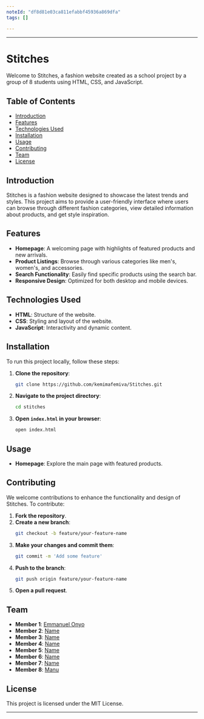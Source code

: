```yaml
---
noteId: "df8d81e03ca811efabbf45936a869dfa"
tags: []

---
```



---
# Stitches

Welcome to Stitches, a fashion website created as a school project by a group of 8 students using HTML, CSS, and JavaScript.

## Table of Contents

- [Introduction](#introduction)
- [Features](#features)
- [Technologies Used](#technologies-used)
- [Installation](#installation)
- [Usage](#usage)
- [Contributing](#contributing)
- [Team](#team)
- [License](#license)

## Introduction

Stitches is a fashion website designed to showcase the latest trends and styles. This project aims to provide a user-friendly interface where users can browse through different fashion categories, view detailed information about products, and get style inspiration.

## Features

- **Homepage**: A welcoming page with highlights of featured products and new arrivals.
- **Product Listings**: Browse through various categories like men's, women's, and accessories.
- **Search Functionality**: Easily find specific products using the search bar.
- **Responsive Design**: Optimized for both desktop and mobile devices.

## Technologies Used

- **HTML**: Structure of the website.
- **CSS**: Styling and layout of the website.
- **JavaScript**: Interactivity and dynamic content.

## Installation

To run this project locally, follow these steps:

1. **Clone the repository**:
   ```bash
   git clone https://github.com/kemimafemiva/Stitches.git
   ```
2. **Navigate to the project directory**:
   ```bash
   cd stitches
   ```
3. **Open `index.html` in your browser**:
   ```bash
   open index.html
   ```

## Usage

- **Homepage**: Explore the main page with featured products.

## Contributing

We welcome contributions to enhance the functionality and design of Stitches. To contribute:

1. **Fork the repository**.
2. **Create a new branch**:
   ```bash
   git checkout -b feature/your-feature-name
   ```
3. **Make your changes and commit them**:
   ```bash
   git commit -m 'Add some feature'
   ```
4. **Push to the branch**:
   ```bash
   git push origin feature/your-feature-name
   ```
5. **Open a pull request**.

## Team

- **Member 1**: [Emmanuel Onyo](https://github.com/emmanuelonyo)
- **Member 2**: [Name](https://github.com/)
- **Member 3**: [Name](https://github.com/)
- **Member 4**: [Name](https://github.com/)
- **Member 5**: [Name](https://github.com/)
- **Member 6**: [Name](https://github.com/)
- **Member 7**: [Name](https://github.com/)
- **Member 8**: [Manu](https://github.com/mycroft-x)

## License

This project is licensed under the MIT License.

---

